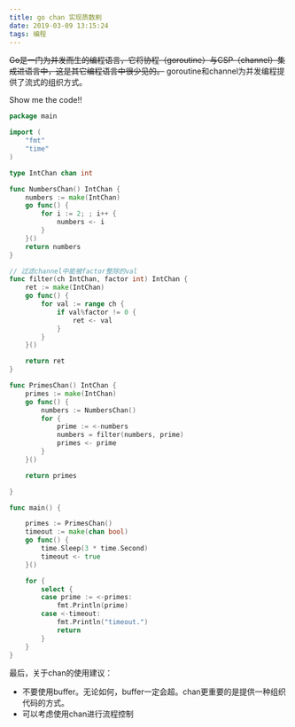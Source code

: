 ```yaml
---
title: go chan 实现质数刷
date: 2019-03-09 13:15:24
tags: 编程
---
```


<del>Go是一门为并发而生的编程语言，它将协程（goroutine）与CSP（channel）集成进语言中，这是其它编程语言中很少见的。</del>
goroutine和channel为并发编程提供了流式的组织方式。

Show me the code!!

<!-- more -->

```go
package main

import (
    "fmt"
    "time"
)

type IntChan chan int

func NumbersChan() IntChan {
    numbers := make(IntChan)
    go func() {
        for i := 2; ; i++ {
            numbers <- i
        }
    }()
    return numbers
}

// 过滤channel中能被factor整除的val
func filter(ch IntChan, factor int) IntChan {
    ret := make(IntChan)
    go func() {
        for val := range ch {
            if val%factor != 0 {
                ret <- val
            }
        }
    }()

    return ret
}

func PrimesChan() IntChan {
    primes := make(IntChan)
    go func() {
        numbers := NumbersChan()
        for {
            prime := <-numbers
            numbers = filter(numbers, prime)
            primes <- prime
        }
    }()

    return primes

}

func main() {

    primes := PrimesChan()
    timeout := make(chan bool)
    go func() {
        time.Sleep(3 * time.Second)
        timeout <- true
    }()

    for {
        select {
        case prime := <-primes:
            fmt.Println(prime)
        case <-timeout:
            fmt.Println("timeout.")
            return
        }
    }
}
```

最后，关于chan的使用建议：

- 不要使用buffer。无论如何，buffer一定会超。chan更重要的是提供一种组织代码的方式。
- 可以考虑使用chan进行流程控制